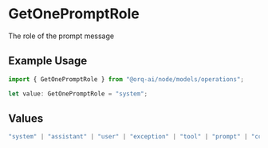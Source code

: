 # GetOnePromptRole

The role of the prompt message

## Example Usage

```typescript
import { GetOnePromptRole } from "@orq-ai/node/models/operations";

let value: GetOnePromptRole = "system";
```

## Values

```typescript
"system" | "assistant" | "user" | "exception" | "tool" | "prompt" | "correction" | "expected_output"
```